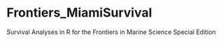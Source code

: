 # Frontiers_MiamiSurvival
Survival Analyses in R for the Frontiers in Marine Science Special Edition
